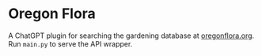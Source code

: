 # Oregon Flora

A ChatGPT plugin for searching the gardening database at [oregonflora.org](https://oregonflora.org/garden/index.php). Run
`main.py` to serve the API wrapper.